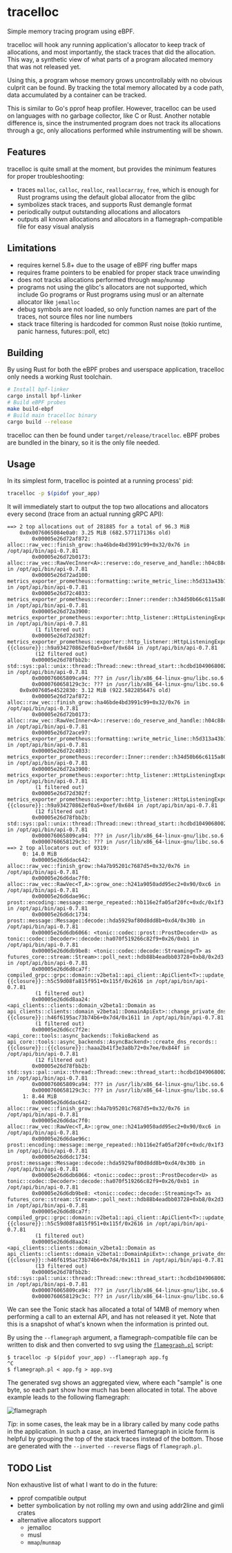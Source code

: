 # tracelloc

Simple memory tracing program using eBPF.

tracelloc will hook any running application's allocator to keep track of
allocations, and most importantly, the stack traces that did the allocation.
This way, a synthetic view of what parts of a program allocated memory that
was not released yet.

Using this, a program whose memory grows uncontrollably with no obvious culprit
can be found. By tracking the total memory allocated by a code path, data
accumulated by a container can be tracked.

This is similar to Go's pprof heap profiler. However, tracelloc can be used on
languages with no garbage collector, like C or Rust. Another notable difference
is, since the instrumented program does not track its allocations through a gc,
only allocations performed while instrumenting will be shown.

## Features

tracelloc is quite small at the moment, but provides the minimum features for
proper troubleshooting:

- traces `malloc`, `calloc`, `realloc`, `reallocarray`, `free`, which is enough
  for Rust programs using the default global allocator from the glibc
- symbolizes stack traces, and supports Rust demangle format
- periodically output outstanding allocations and allocators
- outputs all known allocations and allocators in a flamegraph-compatible file
  for easy visual analysis

## Limitations

- requires kernel 5.8+ due to the usage of eBPF ring buffer maps
- requires frame pointers to be enabled for proper stack trace unwinding
- does not tracks allocations performed through `mmap`/`munmap`
- programs not using the glibc's allocators are not supported, which include
  Go programs or Rust programs using musl or an alternate allocator like
  `jemalloc`
- debug symbols are not loaded, so only function names are part of the traces,
  not source files nor line numbers
- stack trace filtering is hardcoded for common Rust noise (tokio runtime,
  panic harness, futures::poll, etc)

## Building

By using Rust for both the eBPF probes and userspace application, tracelloc
only needs a working Rust toolchain.

```bash
# Install bpf-linker
cargo install bpf-linker
# Build eBPF probes
make build-ebpf
# Build main tracelloc binary
cargo build --release
```

tracelloc can then be found under `target/release/tracelloc`. eBPF probes are
bundled in the binary, so it is the only file needed.

## Usage

In its simplest form, tracelloc is pointed at a running process' pid:

```bash
tracelloc -p $(pidof your_app)
```

It will immediately start to output the top two allocations and allocators
every second (trace from an actual running gRPC API):

```
==> 2 top allocations out of 281885 for a total of 96.3 MiB
    0x0x0076065084e0a0: 3.25 MiB (682.577117136s old)
        0x00005e26d72af872: alloc::raw_vec::finish_grow::ha46bde4bd3991c99+0x32/0x76 in /opt/api/bin/api-0.7.81
        0x00005e26d72b0173: alloc::raw_vec::RawVecInner<A>::reserve::do_reserve_and_handle::h04c88c95d89dd8e2+0xb3/0xe9 in /opt/api/bin/api-0.7.81
        0x00005e26d72ad100: metrics_exporter_prometheus::formatting::write_metric_line::h5d313a43b1ec7bd8+0x400/0x590 in /opt/api/bin/api-0.7.81
        0x00005e26d72c4033: metrics_exporter_prometheus::recorder::Inner::render::h34d50b66c6115a80+0x3513/0x436b in /opt/api/bin/api-0.7.81
        0x00005e26d72a3900: metrics_exporter_prometheus::exporter::http_listener::HttpListeningExporter::handle_http_request::hadd464e9fdec0b26+0x150/0x85c in /opt/api/bin/api-0.7.81
         (1 filtered out)
        0x00005e26d72d302f: metrics_exporter_prometheus::exporter::http_listener::HttpListeningExporter::process_tcp_stream::{{closure}}::h9a934270862ef0a5+0xef/0x684 in /opt/api/bin/api-0.7.81
         (12 filtered out)
        0x00005e26d78fbb2b: std::sys::pal::unix::thread::Thread::new::thread_start::hcdbd1049068002f4+0x2b/0xf4 in /opt/api/bin/api-0.7.81
        0x000076065809ca94: ??? in /usr/lib/x86_64-linux-gnu/libc.so.6
        0x0000760658129c3c: ??? in /usr/lib/x86_64-linux-gnu/libc.so.6
    0x0x007605e4522830: 3.12 MiB (922.582285647s old)
        0x00005e26d72af872: alloc::raw_vec::finish_grow::ha46bde4bd3991c99+0x32/0x76 in /opt/api/bin/api-0.7.81
        0x00005e26d72b0173: alloc::raw_vec::RawVecInner<A>::reserve::do_reserve_and_handle::h04c88c95d89dd8e2+0xb3/0xe9 in /opt/api/bin/api-0.7.81
        0x00005e26d72ace97: metrics_exporter_prometheus::formatting::write_metric_line::h5d313a43b1ec7bd8+0x197/0x590 in /opt/api/bin/api-0.7.81
        0x00005e26d72c4033: metrics_exporter_prometheus::recorder::Inner::render::h34d50b66c6115a80+0x3513/0x436b in /opt/api/bin/api-0.7.81
        0x00005e26d72a3900: metrics_exporter_prometheus::exporter::http_listener::HttpListeningExporter::handle_http_request::hadd464e9fdec0b26+0x150/0x85c in /opt/api/bin/api-0.7.81
         (1 filtered out)
        0x00005e26d72d302f: metrics_exporter_prometheus::exporter::http_listener::HttpListeningExporter::process_tcp_stream::{{closure}}::h9a934270862ef0a5+0xef/0x684 in /opt/api/bin/api-0.7.81
         (12 filtered out)
        0x00005e26d78fbb2b: std::sys::pal::unix::thread::Thread::new::thread_start::hcdbd1049068002f4+0x2b/0xf4 in /opt/api/bin/api-0.7.81
        0x000076065809ca94: ??? in /usr/lib/x86_64-linux-gnu/libc.so.6
        0x0000760658129c3c: ??? in /usr/lib/x86_64-linux-gnu/libc.so.6
==> 2 top allocators out of 9319:
     0: 14.0 MiB
        0x00005e26d6dac642: alloc::raw_vec::finish_grow::h4a7b95201c7687d5+0x32/0x76 in /opt/api/bin/api-0.7.81
        0x00005e26d6dac7f0: alloc::raw_vec::RawVec<T,A>::grow_one::h241a9050add95ec2+0x90/0xc6 in /opt/api/bin/api-0.7.81
        0x00005e26d6dae96c: prost::encoding::message::merge_repeated::hb116e2fa05af20fc+0xdc/0x1f3 in /opt/api/bin/api-0.7.81
        0x00005e26d6dc1734: prost::message::Message::decode::hda5929af80d8dd8b+0xd4/0x30b in /opt/api/bin/api-0.7.81
        0x00005e26d6db6066: <tonic::codec::prost::ProstDecoder<U> as tonic::codec::Decoder>::decode::ha070f519266c82f9+0x26/0xb1 in /opt/api/bin/api-0.7.81
        0x00005e26d6db9be8: <tonic::codec::decode::Streaming<T> as futures_core::stream::Stream>::poll_next::hdb88b4eadbb03728+0xb8/0x2d3 in /opt/api/bin/api-0.7.81
        0x00005e26d6d8ca7f: compiled_grpc::grpc::domain::v2beta1::api_client::ApiClient<T>::update_dns_zone_records::{{closure}}::h5c59d08fa815f951+0x115f/0x2616 in /opt/api/bin/api-0.7.81
         (1 filtered out)
        0x00005e26d6d8aa24: <api_clients::clients::domain_v2beta1::Domain as api_clients::clients::domain_v2beta1::DomainApiExt>::change_private_dns_zone::{{closure}}::h46f6195ac73b74b6+0x7d4/0x1611 in /opt/api/bin/api-0.7.81
         (1 filtered out)
        0x00005e26d6cc7f2e: <api_core::tools::async_backends::TokioBackend as api_core::tools::async_backends::AsyncBackend>::create_dns_records::{{closure}}::{{closure}}::haaa2b41f3e3a8b72+0x7ee/0x844f in /opt/api/bin/api-0.7.81
         (12 filtered out)
        0x00005e26d78fbb2b: std::sys::pal::unix::thread::Thread::new::thread_start::hcdbd1049068002f4+0x2b/0xf4 in /opt/api/bin/api-0.7.81
        0x000076065809ca94: ??? in /usr/lib/x86_64-linux-gnu/libc.so.6
        0x0000760658129c3c: ??? in /usr/lib/x86_64-linux-gnu/libc.so.6
     1: 8.44 MiB
        0x00005e26d6dac642: alloc::raw_vec::finish_grow::h4a7b95201c7687d5+0x32/0x76 in /opt/api/bin/api-0.7.81
        0x00005e26d6dac7f0: alloc::raw_vec::RawVec<T,A>::grow_one::h241a9050add95ec2+0x90/0xc6 in /opt/api/bin/api-0.7.81
        0x00005e26d6dae96c: prost::encoding::message::merge_repeated::hb116e2fa05af20fc+0xdc/0x1f3 in /opt/api/bin/api-0.7.81
        0x00005e26d6dc1734: prost::message::Message::decode::hda5929af80d8dd8b+0xd4/0x30b in /opt/api/bin/api-0.7.81
        0x00005e26d6db6066: <tonic::codec::prost::ProstDecoder<U> as tonic::codec::Decoder>::decode::ha070f519266c82f9+0x26/0xb1 in /opt/api/bin/api-0.7.81
        0x00005e26d6db9be8: <tonic::codec::decode::Streaming<T> as futures_core::stream::Stream>::poll_next::hdb88b4eadbb03728+0xb8/0x2d3 in /opt/api/bin/api-0.7.81
        0x00005e26d6d8ca7f: compiled_grpc::grpc::domain::v2beta1::api_client::ApiClient<T>::update_dns_zone_records::{{closure}}::h5c59d08fa815f951+0x115f/0x2616 in /opt/api/bin/api-0.7.81
         (1 filtered out)
        0x00005e26d6d8aa24: <api_clients::clients::domain_v2beta1::Domain as api_clients::clients::domain_v2beta1::DomainApiExt>::change_private_dns_zone::{{closure}}::h46f6195ac73b74b6+0x7d4/0x1611 in /opt/api/bin/api-0.7.81
         (13 filtered out)
        0x00005e26d78fbb2b: std::sys::pal::unix::thread::Thread::new::thread_start::hcdbd1049068002f4+0x2b/0xf4 in /opt/api/bin/api-0.7.81
        0x000076065809ca94: ??? in /usr/lib/x86_64-linux-gnu/libc.so.6
        0x0000760658129c3c: ??? in /usr/lib/x86_64-linux-gnu/libc.so.6
```

We can see the Tonic stack has allocated a total of 14MB of memory when performing a call to an
external API, and has not released it yet. Note that this is a snapshot of what's known when the
information is printed out.

By using the `--flamegraph` argument, a flamegraph-compatible file can be written to disk and then
converted to svg using the [`flamegraph.pl`](https://github.com/brendangregg/FlameGraph) script:

```
$ tracelloc -p $(pidof your_app) --flamegraph app.fg
^C
$ flamegraph.pl < app.fg > app.svg
```

The generated svg shows an aggregated view, where each "sample" is one byte, so each part show how
much has been allocated in total. The above example leads to the following flamegraph:

![flamegraph](img/flamegraph.png "Generated flamegraph")

*Tip*: in some cases, the leak may be in a library called by many code paths in the application. In
such a case, an inverted flamegraph in icicle form is helpful by grouping the top of the stack
traces instead of the bottom. Those are generated with the `--inverted --reverse` flags of
`flamegraph.pl`.

## TODO List

Non exhaustive list of what I want to do in the future:

- pprof compatible output
- better symbolication by not rolling my own and using addr2line and gimli crates
- alternative allocators support
  * jemalloc
  * musl
  * `mmap`/`munmap`

